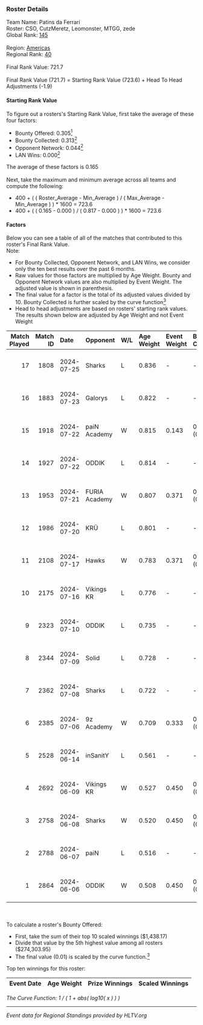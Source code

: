 ### Roster Details<br />
Team Name: Patins da Ferrari<br />
Roster: CSO, CutzMeretz, Leomonster, MTGG, zede<br />
Global Rank: [145](../../standings_global_2024_09_18.md)<br />
<br />
Region: [Americas]( ../../standings_americas_2024_09_18.md)<br />
Regional Rank: [40]( ../../standings_americas_2024_09_18.md)<br />
<br />
Final Rank Value:  721.7<br />
<br />
Final Rank Value (721.7) = Starting Rank Value (723.6) + Head To Head Adjustments (-1.9)<br />

#### Starting Rank Value<br />
To figure out a rosters's Starting Rank Value, first take the average of these four factors:<br />
- Bounty Offered: 0.305[<sup>1</sup>](#table2)
- Bounty Collected: 0.313[<sup>2</sup>](#table1)
- Opponent Network: 0.044[<sup>2</sup>](#table1)
- LAN Wins: 0.000[<sup>2</sup>](#table1)

The average of these factors is 0.165<br />
<br />
Next, take the maximum and minimum average across all teams and compute the following:<br />
- 400 + ( ( Roster_Average - Min_Average ) / ( Max_Average - Min_Average ) ) * 1600 = 723.6
- 400 + ( ( 0.165 - 0.000 ) / ( 0.817 - 0.000 ) ) * 1600 = 723.6


#### Factors<br />
Below you can see a table of all of the matches that contributed to this roster's Final Rank Value.<br />
Note:<br />

- For Bounty Collected, Opponent Network, and LAN Wins, we consider only the ten best results over the past 6 months.
- Raw values for those factors are multiplied by Age Weight. Bounty and Opponent Network values are also multiplied by Event Weight. The adjusted value is shown in parenthesis.
- The final value for a factor is the total of its adjusted values divided by 10. Bounty Collected is further scaled by the curve function[<sup>3</sup>](#curveFunction)
- Head to head adjustments are based on rosters' starting rank values. The results shown below are adjusted by Age Weight and not Event Weight
<span id="table1"></span><br />


| Match Played | Match ID | Date       | Opponent      | W/L | Age Weight | Event Weight | Bounty Collected | Opponent Network | LAN Wins  | H2H Adj. | Roster                                  |
| -: | -: | :- | :- | :- | :- | :- | :- | :- | :- | -: | :- |
|           17 |     1808 | 2024-07-25 | Sharks        | L   | 0.836      | -            | -                | -                | -         |    -4.80 | CSO, CutzMeretz, Leomonster, MTGG, zede |
|           16 |     1883 | 2024-07-23 | Galorys       | L   | 0.822      | -            | -                | -                | -         |   -11.40 | CSO, CutzMeretz, Leomonster, MTGG, zede |
|           15 |     1918 | 2024-07-22 | paiN Academy  | W   | 0.815      | 0.143        | 0.000 (0.000)    | 0.000 (0.000)    | 0 (0.000) |     3.25 | CSO, CutzMeretz, Leomonster, MTGG, zede |
|           14 |     1927 | 2024-07-22 | ODDIK         | L   | 0.814      | -            | -                | -                | -         |    -3.42 | CSO, CutzMeretz, Leomonster, MTGG, zede |
|           13 |     1953 | 2024-07-21 | FURIA Academy | W   | 0.807      | 0.371        | 0.000 (0.000)    | 0.071 (0.021)    | 0 (0.000) |     6.12 | CSO, CutzMeretz, Leomonster, MTGG, zede |
|           12 |     1986 | 2024-07-20 | KRÜ           | L   | 0.801      | -            | -                | -                | -         |    -9.48 | CSO, CutzMeretz, Leomonster, MTGG, zede |
|           11 |     2108 | 2024-07-17 | Hawks         | W   | 0.783      | 0.371        | 0.009 (0.002)    | 0.036 (0.010)    | 0 (0.000) |    10.29 | CSO, CutzMeretz, Leomonster, MTGG, zede |
|           10 |     2175 | 2024-07-16 | Vikings KR    | L   | 0.776      | -            | -                | -                | -         |   -11.17 | CSO, CutzMeretz, Leomonster, MTGG, zede |
|            9 |     2323 | 2024-07-10 | ODDIK         | L   | 0.735      | -            | -                | -                | -         |    -3.24 | bsd, CSO, CutzMeretz, Leomonster, zede  |
|            8 |     2344 | 2024-07-09 | Solid         | L   | 0.728      | -            | -                | -                | -         |    -9.34 | bsd, CSO, CutzMeretz, Leomonster, zede  |
|            7 |     2362 | 2024-07-08 | Sharks        | L   | 0.722      | -            | -                | -                | -         |    -4.31 | bsd, CSO, CutzMeretz, Leomonster, zede  |
|            6 |     2385 | 2024-07-06 | 9z Academy    | W   | 0.709      | 0.333        | 0.000 (0.000)    | 0.053 (0.012)    | 0 (0.000) |     4.30 | bsd, CSO, CutzMeretz, Leomonster, zede  |
|            5 |     2528 | 2024-06-14 | inSanitY      | L   | 0.561      | -            | -                | -                | -         |    -4.92 | CutzMeretz, desh, Leomonster, roz, zede |
|            4 |     2692 | 2024-06-09 | Vikings KR    | W   | 0.527      | 0.450        | 0.006 (0.001)    | 0.399 (0.095)    | 0 (0.000) |     8.39 | CutzMeretz, desh, Leomonster, roz, zede |
|            3 |     2758 | 2024-06-08 | Sharks        | W   | 0.520      | 0.450        | 0.059 (0.014)    | 0.504 (0.118)    | 0 (0.000) |    14.03 | CutzMeretz, desh, Leomonster, roz, zede |
|            2 |     2788 | 2024-06-07 | paiN          | L   | 0.516      | -            | -                | -                | -         |    -0.14 | CutzMeretz, desh, Leomonster, roz, zede |
|            1 |     2864 | 2024-06-06 | ODDIK         | W   | 0.508      | 0.450        | 0.200 (0.046)    | 0.781 (0.179)    | 0 (0.000) |    13.93 | CutzMeretz, desh, Leomonster, roz, zede |

<br />
<span id="table2"></span><br />
To calculate a roster's Bounty Offered:<br />

- First, take the sum of their top 10 scaled winnings ($1,438.17)
- Divide that value by the 5th highest value among all rosters ($274,303.95)
- The final value (0.01) is scaled by the curve function.[<sup>3</sup>](#curveFunction)

Top ten winnings for this roster:<br />

| Event Date | Age Weight | Prize Winnings | Scaled Winnings |
| :- | -: | :- | :- |


<span id="curveFunction"></span>_The Curve Function: 1 / ( 1 + abs( log10( x ) ) )_<br />

---
_Event data for Regional Standings provided by HLTV.org_<br />
